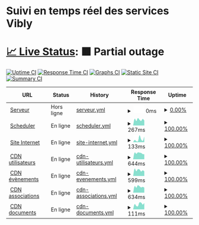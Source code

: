 <h1>Suivi en temps réel des services Vibly</h1>

# [📈 Live Status](https://demo.upptime.js.org): <!--live status--> **🟧 Partial outage**

[![Uptime CI](https://github.com/Rileyjrjohns/vibly-status/workflows/Uptime%20CI/badge.svg)](https://github.com/Rileyjrjohns/vibly-status/actions?query=workflow%3A%22Uptime+CI%22)
[![Response Time CI](https://github.com/Rileyjrjohns/vibly-status/workflows/Response%20Time%20CI/badge.svg)](https://github.com/Rileyjrjohns/vibly-status/actions?query=workflow%3A%22Response+Time+CI%22)
[![Graphs CI](https://github.com/Rileyjrjohns/vibly-status/workflows/Graphs%20CI/badge.svg)](https://github.com/Rileyjrjohns/vibly-status/actions?query=workflow%3A%22Graphs+CI%22)
[![Static Site CI](https://github.com/Rileyjrjohns/vibly-status/workflows/Static%20Site%20CI/badge.svg)](https://github.com/Rileyjrjohns/vibly-status/actions?query=workflow%3A%22Static+Site+CI%22)
[![Summary CI](https://github.com/Rileyjrjohns/vibly-status/workflows/Summary%20CI/badge.svg)](https://github.com/Rileyjrjohns/vibly-status/actions?query=workflow%3A%22Summary+CI%22)

<!--start: status pages-->
<!-- This summary is generated by Upptime (https://github.com/upptime/upptime) -->
<!-- Do not edit this manually, your changes will be overwritten -->
<!-- prettier-ignore -->
| URL | Status | History | Response Time | Uptime |
| --- | ------ | ------- | ------------- | ------ |
| <img alt="" src="https://icons.duckduckgo.com/ip3/rest.vibly.app.ico" height="13"> [Serveur](https://rest.vibly.app) | Hors ligne | [serveur.yml](https://github.com/Rileyjrjohns/vibly-status/commits/HEAD/history/serveur.yml) | <details><summary><img alt="Response time graph" src="./graphs/serveur/response-time-week.png" height="20"> 0ms</summary><br><a href="https://status.vibly.app/history/serveur"><img alt="Response time 596" src="https://img.shields.io/endpoint?url=https%3A%2F%2Fraw.githubusercontent.com%2FRileyjrjohns%2Fvibly-status%2FHEAD%2Fapi%2Fserveur%2Fresponse-time.json"></a><br><a href="https://status.vibly.app/history/serveur"><img alt="24-hour response time 0" src="https://img.shields.io/endpoint?url=https%3A%2F%2Fraw.githubusercontent.com%2FRileyjrjohns%2Fvibly-status%2FHEAD%2Fapi%2Fserveur%2Fresponse-time-day.json"></a><br><a href="https://status.vibly.app/history/serveur"><img alt="7-day response time 0" src="https://img.shields.io/endpoint?url=https%3A%2F%2Fraw.githubusercontent.com%2FRileyjrjohns%2Fvibly-status%2FHEAD%2Fapi%2Fserveur%2Fresponse-time-week.json"></a><br><a href="https://status.vibly.app/history/serveur"><img alt="30-day response time 0" src="https://img.shields.io/endpoint?url=https%3A%2F%2Fraw.githubusercontent.com%2FRileyjrjohns%2Fvibly-status%2FHEAD%2Fapi%2Fserveur%2Fresponse-time-month.json"></a><br><a href="https://status.vibly.app/history/serveur"><img alt="1-year response time 589" src="https://img.shields.io/endpoint?url=https%3A%2F%2Fraw.githubusercontent.com%2FRileyjrjohns%2Fvibly-status%2FHEAD%2Fapi%2Fserveur%2Fresponse-time-year.json"></a></details> | <details><summary><a href="https://status.vibly.app/history/serveur">0.00%</a></summary><a href="https://status.vibly.app/history/serveur"><img alt="All-time uptime 89.97%" src="https://img.shields.io/endpoint?url=https%3A%2F%2Fraw.githubusercontent.com%2FRileyjrjohns%2Fvibly-status%2FHEAD%2Fapi%2Fserveur%2Fuptime.json"></a><br><a href="https://status.vibly.app/history/serveur"><img alt="24-hour uptime 0.00%" src="https://img.shields.io/endpoint?url=https%3A%2F%2Fraw.githubusercontent.com%2FRileyjrjohns%2Fvibly-status%2FHEAD%2Fapi%2Fserveur%2Fuptime-day.json"></a><br><a href="https://status.vibly.app/history/serveur"><img alt="7-day uptime 0.00%" src="https://img.shields.io/endpoint?url=https%3A%2F%2Fraw.githubusercontent.com%2FRileyjrjohns%2Fvibly-status%2FHEAD%2Fapi%2Fserveur%2Fuptime-week.json"></a><br><a href="https://status.vibly.app/history/serveur"><img alt="30-day uptime 1.38%" src="https://img.shields.io/endpoint?url=https%3A%2F%2Fraw.githubusercontent.com%2FRileyjrjohns%2Fvibly-status%2FHEAD%2Fapi%2Fserveur%2Fuptime-month.json"></a><br><a href="https://status.vibly.app/history/serveur"><img alt="1-year uptime 86.42%" src="https://img.shields.io/endpoint?url=https%3A%2F%2Fraw.githubusercontent.com%2FRileyjrjohns%2Fvibly-status%2FHEAD%2Fapi%2Fserveur%2Fuptime-year.json"></a></details>
| <img alt="" src="https://icons.duckduckgo.com/ip3/scheduler-env.eba-j8qik3nf.eu-west-3.elasticbeanstalk.com.ico" height="13"> [Scheduler](http://scheduler-env.eba-j8qik3nf.eu-west-3.elasticbeanstalk.com) | En ligne | [scheduler.yml](https://github.com/Rileyjrjohns/vibly-status/commits/HEAD/history/scheduler.yml) | <details><summary><img alt="Response time graph" src="./graphs/scheduler/response-time-week.png" height="20"> 267ms</summary><br><a href="https://status.vibly.app/history/scheduler"><img alt="Response time 267" src="https://img.shields.io/endpoint?url=https%3A%2F%2Fraw.githubusercontent.com%2FRileyjrjohns%2Fvibly-status%2FHEAD%2Fapi%2Fscheduler%2Fresponse-time.json"></a><br><a href="https://status.vibly.app/history/scheduler"><img alt="24-hour response time 317" src="https://img.shields.io/endpoint?url=https%3A%2F%2Fraw.githubusercontent.com%2FRileyjrjohns%2Fvibly-status%2FHEAD%2Fapi%2Fscheduler%2Fresponse-time-day.json"></a><br><a href="https://status.vibly.app/history/scheduler"><img alt="7-day response time 267" src="https://img.shields.io/endpoint?url=https%3A%2F%2Fraw.githubusercontent.com%2FRileyjrjohns%2Fvibly-status%2FHEAD%2Fapi%2Fscheduler%2Fresponse-time-week.json"></a><br><a href="https://status.vibly.app/history/scheduler"><img alt="30-day response time 261" src="https://img.shields.io/endpoint?url=https%3A%2F%2Fraw.githubusercontent.com%2FRileyjrjohns%2Fvibly-status%2FHEAD%2Fapi%2Fscheduler%2Fresponse-time-month.json"></a><br><a href="https://status.vibly.app/history/scheduler"><img alt="1-year response time 267" src="https://img.shields.io/endpoint?url=https%3A%2F%2Fraw.githubusercontent.com%2FRileyjrjohns%2Fvibly-status%2FHEAD%2Fapi%2Fscheduler%2Fresponse-time-year.json"></a></details> | <details><summary><a href="https://status.vibly.app/history/scheduler">100.00%</a></summary><a href="https://status.vibly.app/history/scheduler"><img alt="All-time uptime 100.00%" src="https://img.shields.io/endpoint?url=https%3A%2F%2Fraw.githubusercontent.com%2FRileyjrjohns%2Fvibly-status%2FHEAD%2Fapi%2Fscheduler%2Fuptime.json"></a><br><a href="https://status.vibly.app/history/scheduler"><img alt="24-hour uptime 100.00%" src="https://img.shields.io/endpoint?url=https%3A%2F%2Fraw.githubusercontent.com%2FRileyjrjohns%2Fvibly-status%2FHEAD%2Fapi%2Fscheduler%2Fuptime-day.json"></a><br><a href="https://status.vibly.app/history/scheduler"><img alt="7-day uptime 100.00%" src="https://img.shields.io/endpoint?url=https%3A%2F%2Fraw.githubusercontent.com%2FRileyjrjohns%2Fvibly-status%2FHEAD%2Fapi%2Fscheduler%2Fuptime-week.json"></a><br><a href="https://status.vibly.app/history/scheduler"><img alt="30-day uptime 100.00%" src="https://img.shields.io/endpoint?url=https%3A%2F%2Fraw.githubusercontent.com%2FRileyjrjohns%2Fvibly-status%2FHEAD%2Fapi%2Fscheduler%2Fuptime-month.json"></a><br><a href="https://status.vibly.app/history/scheduler"><img alt="1-year uptime 100.00%" src="https://img.shields.io/endpoint?url=https%3A%2F%2Fraw.githubusercontent.com%2FRileyjrjohns%2Fvibly-status%2FHEAD%2Fapi%2Fscheduler%2Fuptime-year.json"></a></details>
| <img alt="" src="https://icons.duckduckgo.com/ip3/vibly.fr.ico" height="13"> [Site Internet](https://vibly.fr) | En ligne | [site-internet.yml](https://github.com/Rileyjrjohns/vibly-status/commits/HEAD/history/site-internet.yml) | <details><summary><img alt="Response time graph" src="./graphs/site-internet/response-time-week.png" height="20"> 133ms</summary><br><a href="https://status.vibly.app/history/site-internet"><img alt="Response time 198" src="https://img.shields.io/endpoint?url=https%3A%2F%2Fraw.githubusercontent.com%2FRileyjrjohns%2Fvibly-status%2FHEAD%2Fapi%2Fsite-internet%2Fresponse-time.json"></a><br><a href="https://status.vibly.app/history/site-internet"><img alt="24-hour response time 97" src="https://img.shields.io/endpoint?url=https%3A%2F%2Fraw.githubusercontent.com%2FRileyjrjohns%2Fvibly-status%2FHEAD%2Fapi%2Fsite-internet%2Fresponse-time-day.json"></a><br><a href="https://status.vibly.app/history/site-internet"><img alt="7-day response time 133" src="https://img.shields.io/endpoint?url=https%3A%2F%2Fraw.githubusercontent.com%2FRileyjrjohns%2Fvibly-status%2FHEAD%2Fapi%2Fsite-internet%2Fresponse-time-week.json"></a><br><a href="https://status.vibly.app/history/site-internet"><img alt="30-day response time 148" src="https://img.shields.io/endpoint?url=https%3A%2F%2Fraw.githubusercontent.com%2FRileyjrjohns%2Fvibly-status%2FHEAD%2Fapi%2Fsite-internet%2Fresponse-time-month.json"></a><br><a href="https://status.vibly.app/history/site-internet"><img alt="1-year response time 195" src="https://img.shields.io/endpoint?url=https%3A%2F%2Fraw.githubusercontent.com%2FRileyjrjohns%2Fvibly-status%2FHEAD%2Fapi%2Fsite-internet%2Fresponse-time-year.json"></a></details> | <details><summary><a href="https://status.vibly.app/history/site-internet">100.00%</a></summary><a href="https://status.vibly.app/history/site-internet"><img alt="All-time uptime 99.98%" src="https://img.shields.io/endpoint?url=https%3A%2F%2Fraw.githubusercontent.com%2FRileyjrjohns%2Fvibly-status%2FHEAD%2Fapi%2Fsite-internet%2Fuptime.json"></a><br><a href="https://status.vibly.app/history/site-internet"><img alt="24-hour uptime 100.00%" src="https://img.shields.io/endpoint?url=https%3A%2F%2Fraw.githubusercontent.com%2FRileyjrjohns%2Fvibly-status%2FHEAD%2Fapi%2Fsite-internet%2Fuptime-day.json"></a><br><a href="https://status.vibly.app/history/site-internet"><img alt="7-day uptime 100.00%" src="https://img.shields.io/endpoint?url=https%3A%2F%2Fraw.githubusercontent.com%2FRileyjrjohns%2Fvibly-status%2FHEAD%2Fapi%2Fsite-internet%2Fuptime-week.json"></a><br><a href="https://status.vibly.app/history/site-internet"><img alt="30-day uptime 100.00%" src="https://img.shields.io/endpoint?url=https%3A%2F%2Fraw.githubusercontent.com%2FRileyjrjohns%2Fvibly-status%2FHEAD%2Fapi%2Fsite-internet%2Fuptime-month.json"></a><br><a href="https://status.vibly.app/history/site-internet"><img alt="1-year uptime 100.00%" src="https://img.shields.io/endpoint?url=https%3A%2F%2Fraw.githubusercontent.com%2FRileyjrjohns%2Fvibly-status%2FHEAD%2Fapi%2Fsite-internet%2Fuptime-year.json"></a></details>
| <img alt="" src="https://icons.duckduckgo.com/ip3/user-cdn.vibly.app.ico" height="13"> [CDN utilisateurs](https://user-cdn.vibly.app/health.html) | En ligne | [cdn-utilisateurs.yml](https://github.com/Rileyjrjohns/vibly-status/commits/HEAD/history/cdn-utilisateurs.yml) | <details><summary><img alt="Response time graph" src="./graphs/cdn-utilisateurs/response-time-week.png" height="20"> 644ms</summary><br><a href="https://status.vibly.app/history/cdn-utilisateurs"><img alt="Response time 644" src="https://img.shields.io/endpoint?url=https%3A%2F%2Fraw.githubusercontent.com%2FRileyjrjohns%2Fvibly-status%2FHEAD%2Fapi%2Fcdn-utilisateurs%2Fresponse-time.json"></a><br><a href="https://status.vibly.app/history/cdn-utilisateurs"><img alt="24-hour response time 749" src="https://img.shields.io/endpoint?url=https%3A%2F%2Fraw.githubusercontent.com%2FRileyjrjohns%2Fvibly-status%2FHEAD%2Fapi%2Fcdn-utilisateurs%2Fresponse-time-day.json"></a><br><a href="https://status.vibly.app/history/cdn-utilisateurs"><img alt="7-day response time 644" src="https://img.shields.io/endpoint?url=https%3A%2F%2Fraw.githubusercontent.com%2FRileyjrjohns%2Fvibly-status%2FHEAD%2Fapi%2Fcdn-utilisateurs%2Fresponse-time-week.json"></a><br><a href="https://status.vibly.app/history/cdn-utilisateurs"><img alt="30-day response time 642" src="https://img.shields.io/endpoint?url=https%3A%2F%2Fraw.githubusercontent.com%2FRileyjrjohns%2Fvibly-status%2FHEAD%2Fapi%2Fcdn-utilisateurs%2Fresponse-time-month.json"></a><br><a href="https://status.vibly.app/history/cdn-utilisateurs"><img alt="1-year response time 640" src="https://img.shields.io/endpoint?url=https%3A%2F%2Fraw.githubusercontent.com%2FRileyjrjohns%2Fvibly-status%2FHEAD%2Fapi%2Fcdn-utilisateurs%2Fresponse-time-year.json"></a></details> | <details><summary><a href="https://status.vibly.app/history/cdn-utilisateurs">100.00%</a></summary><a href="https://status.vibly.app/history/cdn-utilisateurs"><img alt="All-time uptime 99.99%" src="https://img.shields.io/endpoint?url=https%3A%2F%2Fraw.githubusercontent.com%2FRileyjrjohns%2Fvibly-status%2FHEAD%2Fapi%2Fcdn-utilisateurs%2Fuptime.json"></a><br><a href="https://status.vibly.app/history/cdn-utilisateurs"><img alt="24-hour uptime 100.00%" src="https://img.shields.io/endpoint?url=https%3A%2F%2Fraw.githubusercontent.com%2FRileyjrjohns%2Fvibly-status%2FHEAD%2Fapi%2Fcdn-utilisateurs%2Fuptime-day.json"></a><br><a href="https://status.vibly.app/history/cdn-utilisateurs"><img alt="7-day uptime 100.00%" src="https://img.shields.io/endpoint?url=https%3A%2F%2Fraw.githubusercontent.com%2FRileyjrjohns%2Fvibly-status%2FHEAD%2Fapi%2Fcdn-utilisateurs%2Fuptime-week.json"></a><br><a href="https://status.vibly.app/history/cdn-utilisateurs"><img alt="30-day uptime 100.00%" src="https://img.shields.io/endpoint?url=https%3A%2F%2Fraw.githubusercontent.com%2FRileyjrjohns%2Fvibly-status%2FHEAD%2Fapi%2Fcdn-utilisateurs%2Fuptime-month.json"></a><br><a href="https://status.vibly.app/history/cdn-utilisateurs"><img alt="1-year uptime 99.98%" src="https://img.shields.io/endpoint?url=https%3A%2F%2Fraw.githubusercontent.com%2FRileyjrjohns%2Fvibly-status%2FHEAD%2Fapi%2Fcdn-utilisateurs%2Fuptime-year.json"></a></details>
| <img alt="" src="https://icons.duckduckgo.com/ip3/events-cdn.vibly.app.ico" height="13"> [CDN évènements](https://events-cdn.vibly.app/health.html) | En ligne | [cdn-evenements.yml](https://github.com/Rileyjrjohns/vibly-status/commits/HEAD/history/cdn-evenements.yml) | <details><summary><img alt="Response time graph" src="./graphs/cdn-evenements/response-time-week.png" height="20"> 599ms</summary><br><a href="https://status.vibly.app/history/cdn-evenements"><img alt="Response time 652" src="https://img.shields.io/endpoint?url=https%3A%2F%2Fraw.githubusercontent.com%2FRileyjrjohns%2Fvibly-status%2FHEAD%2Fapi%2Fcdn-evenements%2Fresponse-time.json"></a><br><a href="https://status.vibly.app/history/cdn-evenements"><img alt="24-hour response time 742" src="https://img.shields.io/endpoint?url=https%3A%2F%2Fraw.githubusercontent.com%2FRileyjrjohns%2Fvibly-status%2FHEAD%2Fapi%2Fcdn-evenements%2Fresponse-time-day.json"></a><br><a href="https://status.vibly.app/history/cdn-evenements"><img alt="7-day response time 599" src="https://img.shields.io/endpoint?url=https%3A%2F%2Fraw.githubusercontent.com%2FRileyjrjohns%2Fvibly-status%2FHEAD%2Fapi%2Fcdn-evenements%2Fresponse-time-week.json"></a><br><a href="https://status.vibly.app/history/cdn-evenements"><img alt="30-day response time 631" src="https://img.shields.io/endpoint?url=https%3A%2F%2Fraw.githubusercontent.com%2FRileyjrjohns%2Fvibly-status%2FHEAD%2Fapi%2Fcdn-evenements%2Fresponse-time-month.json"></a><br><a href="https://status.vibly.app/history/cdn-evenements"><img alt="1-year response time 655" src="https://img.shields.io/endpoint?url=https%3A%2F%2Fraw.githubusercontent.com%2FRileyjrjohns%2Fvibly-status%2FHEAD%2Fapi%2Fcdn-evenements%2Fresponse-time-year.json"></a></details> | <details><summary><a href="https://status.vibly.app/history/cdn-evenements">100.00%</a></summary><a href="https://status.vibly.app/history/cdn-evenements"><img alt="All-time uptime 99.99%" src="https://img.shields.io/endpoint?url=https%3A%2F%2Fraw.githubusercontent.com%2FRileyjrjohns%2Fvibly-status%2FHEAD%2Fapi%2Fcdn-evenements%2Fuptime.json"></a><br><a href="https://status.vibly.app/history/cdn-evenements"><img alt="24-hour uptime 100.00%" src="https://img.shields.io/endpoint?url=https%3A%2F%2Fraw.githubusercontent.com%2FRileyjrjohns%2Fvibly-status%2FHEAD%2Fapi%2Fcdn-evenements%2Fuptime-day.json"></a><br><a href="https://status.vibly.app/history/cdn-evenements"><img alt="7-day uptime 100.00%" src="https://img.shields.io/endpoint?url=https%3A%2F%2Fraw.githubusercontent.com%2FRileyjrjohns%2Fvibly-status%2FHEAD%2Fapi%2Fcdn-evenements%2Fuptime-week.json"></a><br><a href="https://status.vibly.app/history/cdn-evenements"><img alt="30-day uptime 100.00%" src="https://img.shields.io/endpoint?url=https%3A%2F%2Fraw.githubusercontent.com%2FRileyjrjohns%2Fvibly-status%2FHEAD%2Fapi%2Fcdn-evenements%2Fuptime-month.json"></a><br><a href="https://status.vibly.app/history/cdn-evenements"><img alt="1-year uptime 99.98%" src="https://img.shields.io/endpoint?url=https%3A%2F%2Fraw.githubusercontent.com%2FRileyjrjohns%2Fvibly-status%2FHEAD%2Fapi%2Fcdn-evenements%2Fuptime-year.json"></a></details>
| <img alt="" src="https://icons.duckduckgo.com/ip3/unions-cdn.vibly.app.ico" height="13"> [CDN associations](https://unions-cdn.vibly.app/health.html) | En ligne | [cdn-associations.yml](https://github.com/Rileyjrjohns/vibly-status/commits/HEAD/history/cdn-associations.yml) | <details><summary><img alt="Response time graph" src="./graphs/cdn-associations/response-time-week.png" height="20"> 634ms</summary><br><a href="https://status.vibly.app/history/cdn-associations"><img alt="Response time 658" src="https://img.shields.io/endpoint?url=https%3A%2F%2Fraw.githubusercontent.com%2FRileyjrjohns%2Fvibly-status%2FHEAD%2Fapi%2Fcdn-associations%2Fresponse-time.json"></a><br><a href="https://status.vibly.app/history/cdn-associations"><img alt="24-hour response time 744" src="https://img.shields.io/endpoint?url=https%3A%2F%2Fraw.githubusercontent.com%2FRileyjrjohns%2Fvibly-status%2FHEAD%2Fapi%2Fcdn-associations%2Fresponse-time-day.json"></a><br><a href="https://status.vibly.app/history/cdn-associations"><img alt="7-day response time 634" src="https://img.shields.io/endpoint?url=https%3A%2F%2Fraw.githubusercontent.com%2FRileyjrjohns%2Fvibly-status%2FHEAD%2Fapi%2Fcdn-associations%2Fresponse-time-week.json"></a><br><a href="https://status.vibly.app/history/cdn-associations"><img alt="30-day response time 642" src="https://img.shields.io/endpoint?url=https%3A%2F%2Fraw.githubusercontent.com%2FRileyjrjohns%2Fvibly-status%2FHEAD%2Fapi%2Fcdn-associations%2Fresponse-time-month.json"></a><br><a href="https://status.vibly.app/history/cdn-associations"><img alt="1-year response time 659" src="https://img.shields.io/endpoint?url=https%3A%2F%2Fraw.githubusercontent.com%2FRileyjrjohns%2Fvibly-status%2FHEAD%2Fapi%2Fcdn-associations%2Fresponse-time-year.json"></a></details> | <details><summary><a href="https://status.vibly.app/history/cdn-associations">100.00%</a></summary><a href="https://status.vibly.app/history/cdn-associations"><img alt="All-time uptime 99.99%" src="https://img.shields.io/endpoint?url=https%3A%2F%2Fraw.githubusercontent.com%2FRileyjrjohns%2Fvibly-status%2FHEAD%2Fapi%2Fcdn-associations%2Fuptime.json"></a><br><a href="https://status.vibly.app/history/cdn-associations"><img alt="24-hour uptime 100.00%" src="https://img.shields.io/endpoint?url=https%3A%2F%2Fraw.githubusercontent.com%2FRileyjrjohns%2Fvibly-status%2FHEAD%2Fapi%2Fcdn-associations%2Fuptime-day.json"></a><br><a href="https://status.vibly.app/history/cdn-associations"><img alt="7-day uptime 100.00%" src="https://img.shields.io/endpoint?url=https%3A%2F%2Fraw.githubusercontent.com%2FRileyjrjohns%2Fvibly-status%2FHEAD%2Fapi%2Fcdn-associations%2Fuptime-week.json"></a><br><a href="https://status.vibly.app/history/cdn-associations"><img alt="30-day uptime 100.00%" src="https://img.shields.io/endpoint?url=https%3A%2F%2Fraw.githubusercontent.com%2FRileyjrjohns%2Fvibly-status%2FHEAD%2Fapi%2Fcdn-associations%2Fuptime-month.json"></a><br><a href="https://status.vibly.app/history/cdn-associations"><img alt="1-year uptime 99.98%" src="https://img.shields.io/endpoint?url=https%3A%2F%2Fraw.githubusercontent.com%2FRileyjrjohns%2Fvibly-status%2FHEAD%2Fapi%2Fcdn-associations%2Fuptime-year.json"></a></details>
| <img alt="" src="https://icons.duckduckgo.com/ip3/legal-cdn.vibly.app.ico" height="13"> [CDN documents](https://legal-cdn.vibly.app/health.html) | En ligne | [cdn-documents.yml](https://github.com/Rileyjrjohns/vibly-status/commits/HEAD/history/cdn-documents.yml) | <details><summary><img alt="Response time graph" src="./graphs/cdn-documents/response-time-week.png" height="20"> 111ms</summary><br><a href="https://status.vibly.app/history/cdn-documents"><img alt="Response time 153" src="https://img.shields.io/endpoint?url=https%3A%2F%2Fraw.githubusercontent.com%2FRileyjrjohns%2Fvibly-status%2FHEAD%2Fapi%2Fcdn-documents%2Fresponse-time.json"></a><br><a href="https://status.vibly.app/history/cdn-documents"><img alt="24-hour response time 115" src="https://img.shields.io/endpoint?url=https%3A%2F%2Fraw.githubusercontent.com%2FRileyjrjohns%2Fvibly-status%2FHEAD%2Fapi%2Fcdn-documents%2Fresponse-time-day.json"></a><br><a href="https://status.vibly.app/history/cdn-documents"><img alt="7-day response time 111" src="https://img.shields.io/endpoint?url=https%3A%2F%2Fraw.githubusercontent.com%2FRileyjrjohns%2Fvibly-status%2FHEAD%2Fapi%2Fcdn-documents%2Fresponse-time-week.json"></a><br><a href="https://status.vibly.app/history/cdn-documents"><img alt="30-day response time 118" src="https://img.shields.io/endpoint?url=https%3A%2F%2Fraw.githubusercontent.com%2FRileyjrjohns%2Fvibly-status%2FHEAD%2Fapi%2Fcdn-documents%2Fresponse-time-month.json"></a><br><a href="https://status.vibly.app/history/cdn-documents"><img alt="1-year response time 148" src="https://img.shields.io/endpoint?url=https%3A%2F%2Fraw.githubusercontent.com%2FRileyjrjohns%2Fvibly-status%2FHEAD%2Fapi%2Fcdn-documents%2Fresponse-time-year.json"></a></details> | <details><summary><a href="https://status.vibly.app/history/cdn-documents">100.00%</a></summary><a href="https://status.vibly.app/history/cdn-documents"><img alt="All-time uptime 99.99%" src="https://img.shields.io/endpoint?url=https%3A%2F%2Fraw.githubusercontent.com%2FRileyjrjohns%2Fvibly-status%2FHEAD%2Fapi%2Fcdn-documents%2Fuptime.json"></a><br><a href="https://status.vibly.app/history/cdn-documents"><img alt="24-hour uptime 100.00%" src="https://img.shields.io/endpoint?url=https%3A%2F%2Fraw.githubusercontent.com%2FRileyjrjohns%2Fvibly-status%2FHEAD%2Fapi%2Fcdn-documents%2Fuptime-day.json"></a><br><a href="https://status.vibly.app/history/cdn-documents"><img alt="7-day uptime 100.00%" src="https://img.shields.io/endpoint?url=https%3A%2F%2Fraw.githubusercontent.com%2FRileyjrjohns%2Fvibly-status%2FHEAD%2Fapi%2Fcdn-documents%2Fuptime-week.json"></a><br><a href="https://status.vibly.app/history/cdn-documents"><img alt="30-day uptime 100.00%" src="https://img.shields.io/endpoint?url=https%3A%2F%2Fraw.githubusercontent.com%2FRileyjrjohns%2Fvibly-status%2FHEAD%2Fapi%2Fcdn-documents%2Fuptime-month.json"></a><br><a href="https://status.vibly.app/history/cdn-documents"><img alt="1-year uptime 99.98%" src="https://img.shields.io/endpoint?url=https%3A%2F%2Fraw.githubusercontent.com%2FRileyjrjohns%2Fvibly-status%2FHEAD%2Fapi%2Fcdn-documents%2Fuptime-year.json"></a></details>

<!--end: status pages-->
